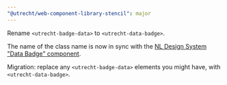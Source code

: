 ```yaml
---
"@utrecht/web-component-library-stencil": major
---
```


Rename `<utrecht-badge-data>` to `<utrecht-data-badge>`.

The name of the class name is now in sync with the [NL Design System "Data Badge" component](https://nldesignsystem.nl/data-badge).

Migration: replace any `<utrecht-badge-data>` elements you might have, with `<utrecht-data-badge>`.
